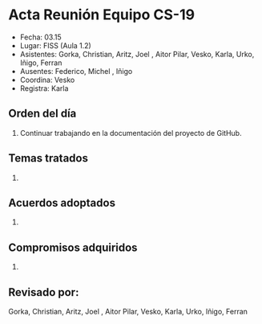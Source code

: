 # Acta Reunión Equipo CS-19

- Fecha: 03.15
- Lugar: FISS (Aula 1.2)
- Asistentes: Gorka, Christian, Aritz, Joel , Aitor
Pilar, Vesko, Karla, Urko, Iñigo, Ferran
- Ausentes: Federico, Michel , Iñigo
- Coordina: Vesko
- Registra: Karla

## Orden del día
1. Continuar trabajando en la documentación del proyecto de GitHub.


## Temas tratados
1. 

## Acuerdos adoptados
1. 

## Compromisos adquiridos
1. 

## Revisado por:
Gorka, Christian, Aritz, Joel , Aitor
Pilar, Vesko, Karla, Urko, Iñigo, Ferran
